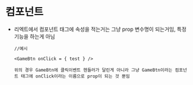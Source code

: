 # 컴포넌트

- 리엑트에서 컴포넌트 태그에 속성을 적는거는 그냥 prop 변수명이 되는거임, 특정 기능을 하는게 아님

  ````react
  //예시
  
  <GameBtn onClick = { test } />
  
  위의 경우 GameBtn에 클릭이벤트 헨들러가 달린게 아니라 그냥 GameBtn이라는 컴포넌트 태그에 onClick이라는 이름으로 prop이 되는 것 뿐임
  ````

  